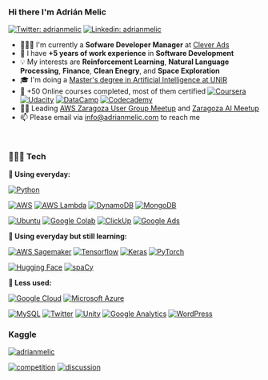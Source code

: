 ### Hi there I'm Adrián Melic
[![Twitter: adrianmelic](https://img.shields.io/badge/-@adrianmelic-1ca0f1?style=flat&labelColor=1ca0f1&logo=twitter&logoColor=white)](https://twitter.com/adrianmelic)
[![Linkedin: adrianmelic](https://img.shields.io/badge/-Adrián%20Melic-blue?style=flat&logo=Linkedin&logoColor=white&link=https://www.linkedin.com/in/adrianmelic/)](https://www.linkedin.com/in/adrianmelic/)

- 👨🏽‍💻 I'm currently a **Sofware Developer Manager** at [Clever Ads](https://cleverads.com/)
- 🚀 I have **+5 years of work experience** in **Software Development**
- 💡 My interests are **Reinforcement Learning**, **Natural Language Processing**, **Finance**, **Clean Enegry**, and **Space Exploration**
- 🎓 I'm doing a [Master's degree in Artificial Intelligence at UNIR](https://www.unir.net/ingenieria/master-inteligencia-artificial/)
- 🧠 +50 Online courses completed, most of them certified [![Coursera](https://img.shields.io/static/v1?style=flat&message=Coursera&color=0056D2&logo=Coursera&logoColor=FFFFFF&label=&link=https://www.coursera.org/user/9c8f6d8bf6a30e03dba32823507f2590)](https://www.coursera.org/user/9c8f6d8bf6a30e03dba32823507f2590) [![Udacity](https://img.shields.io/static/v1?style=flat&message=Udacity&color=222222&logo=Udacity&logoColor=02B3E4&label=)](https://github.com/adrianmelic) [![DataCamp](https://img.shields.io/static/v1?style=flat&message=DataCamp&color=222222&logo=DataCamp&logoColor=03EF62&label=&link=https://app.datacamp.com/profile/adrianmelic)](https://app.datacamp.com/profile/adrianmelic) [![Codecademy](https://img.shields.io/static/v1?style=flat&message=Codecademy&color=1F4056&logo=Codecademy&logoColor=FFFFFF&label=&link=https://www.codecademy.com/profiles/adrianmelic)](https://www.codecademy.com/profiles/adrianmelic)
- 🍻🍕 Leading [AWS Zaragoza User Group Meetup](https://www.meetup.com/awszgz/) and [Zaragoza AI Meetup](https://www.meetup.com/zaragoza-ai/)
- 📫 Please email via info@adrianmelic.com to reach me
<br>

<!-- Other style: style=for-the-badge -->
### 👨🏽‍💻 Tech
**🌿 Using everyday:**

[![Python](https://img.shields.io/badge/-Python-3776AB?style=flat&logo=python&logoColor=white&link=https://github.com/adrianmelic)](https://github.com/adrianmelic)

[![AWS](https://img.shields.io/badge/Amazon_AWS-232F3E?style=flat&logo=Amazon%20AWS&logoColor=FC9803&link=https://github.com/adrianmelic)](https://github.com/adrianmelic)
[![AWS Lambda](https://img.shields.io/static/v1?style=flat&message=AWS+Lambda&color=222222&logo=AWS+Lambda&label=&logoColor=FF9900&link=https://github.com/adrianmelic)](https://github.com/adrianmelic)
[![DynamoDB](https://img.shields.io/badge/Amazon%20DynamoDB-4053D6?style=flat&logo=Amazon%20DynamoDB&logoColor=white&link=https://github.com/adrianmelic)](https://github.com/adrianmelic)
[![MongoDB](https://img.shields.io/badge/MongoDB-47A248?style=flat&logo=MongoDB&logoColor=white&link=https://github.com/adrianmelic)](https://github.com/adrianmelic)

[![Ubuntu](https://img.shields.io/static/v1?style=flat&message=Ubuntu&color=E95420&logo=Ubuntu&logoColor=FFFFFF&label=&link=https://github.com/adrianmelic)](https://github.com/adrianmelic)
[![Google Colab](https://img.shields.io/static/v1?style=flat&message=Google+Colab&color=222222&logo=Google+Colab&logoColor=F9AB00&label=&link=https://github.com/adrianmelic)](https://github.com/adrianmelic)
[![ClickUp](https://img.shields.io/static/v1?style=flat&message=ClickUp&color=7B68EE&logo=ClickUp&logoColor=FFFFFF&label=&link=https://github.com/adrianmelic)](https://github.com/adrianmelic)
[![Google Ads](https://img.shields.io/static/v1?style=flat&message=Google+Ads&color=4285F4&logo=Google+Ads&logoColor=FFFFFF&label=&link=https://github.com/adrianmelic)](https://github.com/adrianmelic)

**🌱 Using everyday but still learning:**

[![AWS Sagemaker](https://img.shields.io/badge/Amazon_Sagemaker-232F3E?style=flat&logo=Amazon%20AWS&logoColor=FC9803&link=https://github.com/adrianmelic)](https://github.com/adrianmelic)
[![Tensorflow](https://img.shields.io/badge/-Tensorflow-gray?style=flat&logo=tensorflow&link=https://github.com/adrianmelic)](https://github.com/adrianmelic)
[![Keras](https://img.shields.io/badge/-Keras-red?style=flat&logo=keras&link=https://github.com/adrianmelic)](https://github.com/adrianmelic)
[![PyTorch](https://img.shields.io/badge/-PyTorch-orange?style=flat&logo=pytorch&&logoColor=white&link=https://github.com/adrianmelic)](https://github.com/adrianmelic)

[![Hugging Face](https://img.shields.io/badge/%F0%9F%A4%97%20Hugging%20Face-blue)](https://huggingface.co/adrianmelic)
[![spaCy](https://img.shields.io/static/v1?style=flat&message=spaCy&color=09A3D5&logo=spaCy&logoColor=FFFFFF&label=&link=https://github.com/adrianmelic)](https://github.com/adrianmelic)

**🍁 Less used:**

[![Google Cloud](https://img.shields.io/static/v1?style=flat&message=Google+Cloud&color=4285F4&logo=Google+Cloud&logoColor=FFFFFF&label=&link=https://github.com/adrianmelic)](https://github.com/adrianmelic)
[![Microsoft Azure](https://img.shields.io/static/v1?style=flat&message=Microsoft+Azure&color=0078D4&logo=Microsoft+Azure&logoColor=FFFFFF&label=&link=https://github.com/adrianmelic)](https://github.com/adrianmelic)

[![MySQL](https://img.shields.io/badge/MySQL-005E87?style=flat&logo=MySQL&logoColor=white&link=https://github.com/adrianmelic)](https://github.com/adrianmelic)
[![Twitter](https://img.shields.io/static/v1?style=flat&message=Twitter&color=1DA1F2&logo=Twitter&logoColor=FFFFFF&label=&link=https://github.com/adrianmelic)](https://github.com/adrianmelic)
[![Unity](https://img.shields.io/static/v1?style=flat&message=Unity&color=222222&logo=Unity&logoColor=FFFFFF&label=&link=https://github.com/adrianmelic)](https://github.com/adrianmelic)
[![Google Analytics](https://img.shields.io/static/v1?style=flat&message=Google+Analytics&color=E37400&logo=Google+Analytics&logoColor=FFFFFF&label=&link=https://github.com/adrianmelic)](https://github.com/adrianmelic)
[![WordPress](https://img.shields.io/static/v1?style=flat&message=WordPress&color=21759B&logo=WordPress&logoColor=FFFFFF&label=&link=https://github.com/adrianmelic)](https://github.com/adrianmelic)
<br>


### Kaggle
[![adrianmelic](https://road-to-kaggle-grandmaster.vercel.app/api/simple/adrianmelic)](https://kaggle.com/adrianmelic)

[![competition](https://road-to-kaggle-grandmaster.vercel.app/api/badges/adrianmelic/competition/)](https://kaggle.com/adrianmelic) <!-- [![dataset](https://road-to-kaggle-grandmaster.vercel.app/api/badges/adrianmelic/dataset/)](https://kaggle.com/adrianmelic) --> <!-- [![notebook](https://road-to-kaggle-grandmaster.vercel.app/api/badges/adrianmelic/notebook/)](https://kaggle.com/adrianmelic) --> [![discussion](https://road-to-kaggle-grandmaster.vercel.app/api/badges/adrianmelic/discussion/)](https://kaggle.com/adrianmelic)

<!-- ### Blog -->
<!-- [![adrianmelic](https://github-readme-medium.vercel.app/?username=adrianmelic)](https://medium.com/@adrianmelic) -->
<!--
### 🚀 Active Repos
[![ReadMe Card](https://github-readme-stats.vercel.app/api/pin/?username=adrianmelic&repo=...)](https://github.com/adrianmelic/...) -->
<!-- <p> -->
<!-- <p align="center"><img align="left" src="https://github-readme-stats.vercel.app/api?username=adrianmelic&show_icons=true&hide_border=true" alt="adrianmelic" /></p>
</p> -->
